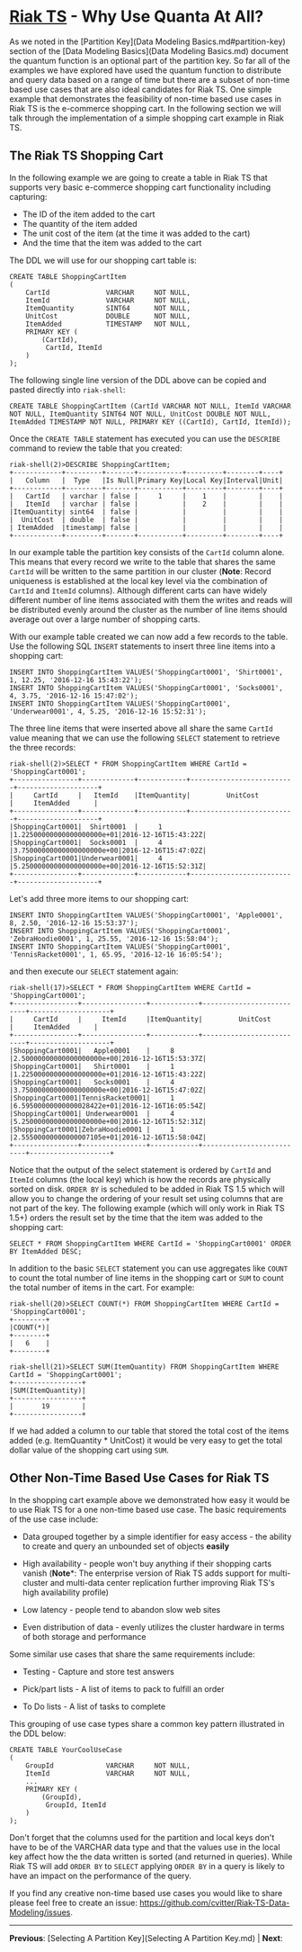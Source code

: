 # [Riak TS](README.md) - Why Use Quanta At All?

As we noted in the [Partition Key](Data Modeling Basics.md#partition-key) section of the [Data Modeling Basics](Data Modeling Basics.md) document the quantum function is an optional part of the partition key. So far all of the examples we have explored have used the quantum function to distribute and query data based on a range of time but there are a subset of non-time based use cases that are also ideal candidates for Riak TS. One simple example that demonstrates the feasibility of non-time based use cases in Riak TS is the e-commerce shopping cart. In the following section we will talk through the implementation of a simple shopping cart example in Riak TS.


## The Riak TS Shopping Cart

In the following example we are going to create a table in Riak TS that supports very basic e-commerce shopping cart functionality including capturing:

* The ID of the item added to the cart
* The quantity of the item added
* The unit cost of the item (at the time it was added to the cart)
* And the time that the item was added to the cart

The DDL we will use for our shopping cart table is:

```
CREATE TABLE ShoppingCartItem 
(
	CartId				VARCHAR		NOT NULL,
	ItemId				VARCHAR		NOT NULL,
	ItemQuantity		SINT64		NOT NULL,
	UnitCost			DOUBLE		NOT NULL,
	ItemAdded			TIMESTAMP	NOT NULL,
	PRIMARY KEY (
		(CartId),
		 CartId, ItemId
	)		
);
```

The following single line version of the DDL above can be copied and pasted directly into ``` riak-shell ```:

```
CREATE TABLE ShoppingCartItem (CartId VARCHAR NOT NULL, ItemId VARCHAR NOT NULL, ItemQuantity SINT64 NOT NULL, UnitCost DOUBLE NOT NULL, ItemAdded TIMESTAMP NOT NULL, PRIMARY KEY ((CartId), CartId, ItemId));
```

Once the ``` CREATE TABLE ``` statement has executed you can use the ``` DESCRIBE ``` command to review the table that you created:

```
riak-shell(2)>DESCRIBE ShoppingCartItem;
+------------+---------+-------+-----------+---------+--------+----+
|   Column   |  Type   |Is Null|Primary Key|Local Key|Interval|Unit|
+------------+---------+-------+-----------+---------+--------+----+
|   CartId   | varchar | false |     1     |    1    |        |    |
|   ItemId   | varchar | false |           |    2    |        |    |
|ItemQuantity| sint64  | false |           |         |        |    |
|  UnitCost  | double  | false |           |         |        |    |
| ItemAdded  |timestamp| false |           |         |        |    |
+------------+---------+-------+-----------+---------+--------+----+
```

In our example table the partition key consists of the ``` CartId ``` column alone. This means that every record we write to the table that shares the same ``` CartId ``` will be written to the same partition in our cluster (**Note**: Record uniqueness is established at the local key level via the combination of ``` CartId ``` and ``` ItemId ``` columns). Although different carts can have widely different number of line items associated with them the writes and reads will be distributed evenly around the cluster as the number of line items should average out over a large number of shopping carts.

With our example table created we can now add a few records to the table. Use the following SQL ``` INSERT ``` statements to insert three line items into a shopping cart:

```
INSERT INTO ShoppingCartItem VALUES('ShoppingCart0001', 'Shirt0001', 1, 12.25, '2016-12-16 15:43:22');
INSERT INTO ShoppingCartItem VALUES('ShoppingCart0001', 'Socks0001', 4, 3.75, '2016-12-16 15:47:02');
INSERT INTO ShoppingCartItem VALUES('ShoppingCart0001', 'Underwear0001', 4, 5.25, '2016-12-16 15:52:31');
```

The three line items that were inserted above all share the same ``` CartId ``` value meaning that we can use the following ``` SELECT ``` statement to retrieve the three records:

```
riak-shell(2)>SELECT * FROM ShoppingCartItem WHERE CartId = 'ShoppingCart0001';
+----------------+-------------+------------+--------------------------+--------------------+
|     CartId     |   ItemId    |ItemQuantity|         UnitCost         |     ItemAdded      |
+----------------+-------------+------------+--------------------------+--------------------+
|ShoppingCart0001|  Shirt0001  |     1      |1.22500000000000000000e+01|2016-12-16T15:43:22Z|
|ShoppingCart0001|  Socks0001  |     4      |3.75000000000000000000e+00|2016-12-16T15:47:02Z|
|ShoppingCart0001|Underwear0001|     4      |5.25000000000000000000e+00|2016-12-16T15:52:31Z|
+----------------+-------------+------------+--------------------------+--------------------+
```

Let's add three more items to our shopping cart:

```
INSERT INTO ShoppingCartItem VALUES('ShoppingCart0001', 'Apple0001', 8, 2.50, '2016-12-16 15:53:37');
INSERT INTO ShoppingCartItem VALUES('ShoppingCart0001', 'ZebraHoodie0001', 1, 25.55, '2016-12-16 15:58:04');
INSERT INTO ShoppingCartItem VALUES('ShoppingCart0001', 'TennisRacket0001', 1, 65.95, '2016-12-16 16:05:54');
```

and then execute our ``` SELECT ``` statement again:

```
riak-shell(17)>SELECT * FROM ShoppingCartItem WHERE CartId = 'ShoppingCart0001';                                            
+----------------+----------------+------------+--------------------------+--------------------+
|     CartId     |     ItemId     |ItemQuantity|         UnitCost         |     ItemAdded      |
+----------------+----------------+------------+--------------------------+--------------------+
|ShoppingCart0001|   Apple0001    |     8      |2.50000000000000000000e+00|2016-12-16T15:53:37Z|
|ShoppingCart0001|   Shirt0001    |     1      |1.22500000000000000000e+01|2016-12-16T15:43:22Z|
|ShoppingCart0001|   Socks0001    |     4      |3.75000000000000000000e+00|2016-12-16T15:47:02Z|
|ShoppingCart0001|TennisRacket0001|     1      |6.59500000000000028422e+01|2016-12-16T16:05:54Z|
|ShoppingCart0001| Underwear0001  |     4      |5.25000000000000000000e+00|2016-12-16T15:52:31Z|
|ShoppingCart0001|ZebraHoodie0001 |     1      |2.55500000000000007105e+01|2016-12-16T15:58:04Z|
+----------------+----------------+------------+--------------------------+--------------------+
```

Notice that the output of the select statement is ordered by ``` CartId ``` and ``` ItemId ``` columns (the local key) which is how the records are physically sorted on disk. ``` ORDER BY ``` is scheduled to be added in Riak TS 1.5 which will allow you to change the ordering of your result set using columns that are not part of the key. The following example (which will only work in Riak TS 1.5+) orders the result set by the time that the item was added to the shopping cart:

```
SELECT * FROM ShoppingCartItem WHERE CartId = 'ShoppingCart0001' ORDER BY ItemAdded DESC;
```

In addition to the basic ``` SELECT ``` statement you can use aggregates like ``` COUNT ``` to count the total number of line items in the shopping cart or ``` SUM ``` to count the total number of items in the cart. For example:

```
riak-shell(20)>SELECT COUNT(*) FROM ShoppingCartItem WHERE CartId = 'ShoppingCart0001';           
+--------+    
|COUNT(*)|
+--------+
|   6    |
+--------+

riak-shell(21)>SELECT SUM(ItemQuantity) FROM ShoppingCartItem WHERE CartId = 'ShoppingCart0001';  
+-----------------+
|SUM(ItemQuantity)|
+-----------------+
|       19        |
+-----------------+
```

If we had added a column to our table that stored the total cost of the items added (e.g. ItemQuantity * UnitCost) it would be very easy to get the total dollar value of the shopping cart using ``` SUM ```.


## Other Non-Time Based Use Cases for Riak TS

In the shopping cart example above we demonstrated how easy it would be to use Riak TS for a one non-time based use case. The basic requirements of the use case include:

* Data grouped together by a simple identifier for easy access -  the ability to create and query an unbounded set of objects **easily**

* High availability - people won't buy anything if their shopping carts vanish (**Note***: The enterprise version of Riak TS adds support for multi-cluster and multi-data center replication further improving Riak TS's high availability profile)

* Low latency - people tend to abandon slow web sites

* Even distribution of data - evenly utilizes the cluster hardware in terms of both storage and performance

Some similar use cases that share the same requirements include:

* Testing - Capture and store test answers

* Pick/part lists - A list of items to pack to fulfill an order

* To Do lists - A list of tasks to complete

This grouping of use case types share a common key pattern illustrated in the DDL below:

```
CREATE TABLE YourCoolUseCase 
(
	GroupId				VARCHAR		NOT NULL,
	ItemId				VARCHAR		NOT NULL,
	...
	PRIMARY KEY (
		(GroupId),
		 GroupId, ItemId
	)		
);
```

Don't forget that the columns used for the partition and local keys don't have to be of the VARCHAR data type and that the values use in the local key affect how the the data written is sorted (and returned in queries). While Riak TS will add ``` ORDER BY ``` to ``` SELECT ``` applying ``` ORDER BY ``` in a query is likely to have an impact on the performance of the query.

If you find any creative non-time based use cases you would like to share please feel free to create an issue: https://github.com/cvitter/Riak-TS-Data-Modeling/issues.


---

 **Previous**: [Selecting A Partition Key](Selecting A Partition Key.md) | **Next**: